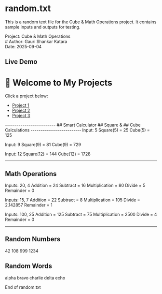 # random.txt

This is a random text file for the Cube & Math Operations project.
It contains sample inputs and outputs for testing.

Project: Cube & Math Operations<br>      # Author: Gauri Shankar Katara
<br>
Date: 2025-09-04
##  Live Demo
  <h1>🚀 Welcome to My Projects</h1>
  <p>Click a project below:</p>
  <ul>
    <li><a href="https://kgshankar527.github.io/My-projects/Project1/">Project 1</a></li>
    <li><a href="https://kgshankar527.github.io/My-projects/Project2/">Project 2</a></li>
    <li><a href="https://kgshankar527.github.io/My-projects/Project3/">Project 3</a></li>
</ul>
--------------------------
##  Smart Calculator 
##  Square & 
##  Cube Calculations
--------------------------
Input: 5
Square(5) = 25
Cube(5)   = 125

Input: 9
Square(9) = 81
Cube(9)   = 729

Input: 12
Square(12) = 144
Cube(12)   = 1728

--------------------------
Math Operations
--------------------------
Inputs: 20, 4
Addition       = 24
Subtract       = 16
Multiplication = 80
Divide         = 5
Remainder      = 0

Inputs: 15, 7
Addition       = 22
Subtract       = 8
Multiplication = 105
Divide         = 2.142857
Remainder      = 1

Inputs: 100, 25
Addition       = 125
Subtract       = 75
Multiplication = 2500
Divide         = 4
Remainder      = 0

--------------------------
Random Numbers
--------------------------
42
108
999
1234

Random Words
--------------------------
alpha
bravo
charlie
delta
echo

End of random.txt
